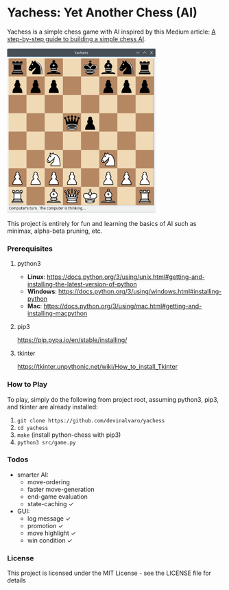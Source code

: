 # Yachess: Yet Another Chess (AI)

Yachess is a simple chess game with AI inspired by this Medium article: [A step-by-step guide to building a simple chess AI](https://medium.freecodecamp.com/simple-chess-ai-step-by-step-1d55a9266977).

<img src="img/screenshot.png" width="346" height="382"/>

This project is entirely for fun and learning the basics of AI such as minimax, alpha-beta pruning, etc.

### Prerequisites

1. python3
   - **Linux**: https://docs.python.org/3/using/unix.html#getting-and-installing-the-latest-version-of-python
   - **Windows**: https://docs.python.org/3/using/windows.html#installing-python
   - **Mac**: https://docs.python.org/3/using/mac.html#getting-and-installing-macpython

2. pip3

   https://pip.pypa.io/en/stable/installing/

3. tkinter

   https://tkinter.unpythonic.net/wiki/How_to_install_Tkinter

### How to Play

To play, simply do the following from project root, assuming python3, pip3, and tkinter are already installed:

1. `git clone https://github.com/devinalvaro/yachess`
2. `cd yachess`
3. `make` (install python-chess with pip3)
4. `python3 src/game.py`

### Todos

 - smarter AI:
   - move-ordering
   - faster move-generation
   - end-game evaluation
   - state-caching &#10003;
 - GUI:
   - log message &#10003;
   - promotion &#10003;
   - move highlight &#10003;
   - win condition &#10003;

### License

This project is licensed under the MIT License - see the LICENSE file for details
